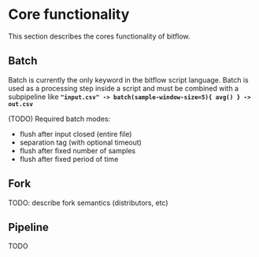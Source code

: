 # Core functionality

This section describes the cores functionality of bitflow.

## Batch 

Batch is currently the only keyword in the bitflow script language. Batch is used as a processing step inside a script and must be combined with a subpipeline like **`"input.csv" -> batch(sample-window-size=5){ avg() } -> out.csv`**

(TODO) Required batch modes:
- flush after input closed (entire file)
- separation tag (with optional timeout)
- flush after fixed number of samples
- flush after fixed period of time

## Fork

TODO: describe fork semantics (distributors, etc)

## Pipeline

TODO